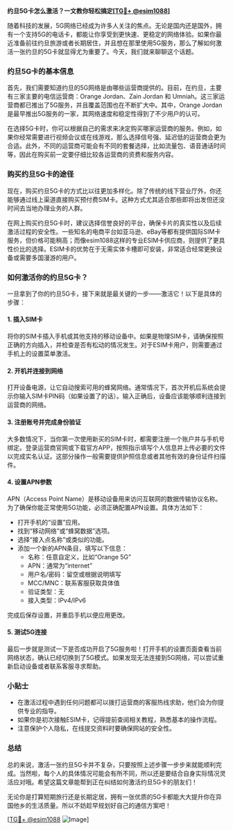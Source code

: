 **约旦5G卡怎么激活？一文教你轻松搞定[[TG💪+ @esim1088](https://t.me/s/esim1088)]**

随着科技的发展，5G网络已经成为许多人关注的焦点。无论是国内还是国外，拥有一个支持5G的电话卡，都能让你享受到更快速、更稳定的网络体验。如果你最近准备前往约旦旅游或者长期居住，并且想在那里使用5G服务，那么了解如何激活一张约旦的5G卡就显得尤为重要了。今天，我们就来聊聊这个话题。

### 约旦5G卡的基本信息

首先，我们需要知道约旦的5G网络是由哪些运营商提供的。目前，在约旦，主要有三家主要的电信运营商：Orange Jordan、Zain Jordan 和 Umniah。这三家运营商都已推出了5G服务，并且覆盖范围也在不断扩大中。其中，Orange Jordan 是最早推出5G服务的一家，其网络速度和稳定性得到了不少用户的认可。

在选择5G卡时，你可以根据自己的需求来决定购买哪家运营商的服务。例如，如果你经常需要进行视频会议或在线游戏，那么选择信号强、延迟低的运营商会更为合适。此外，不同的运营商可能会有不同的套餐选择，比如流量包、语音通话时间等，因此在购买前一定要仔细比较各运营商的资费和服务内容。

### 购买约旦5G卡的途径

现在，购买约旦5G卡的方式比以往更加多样化。除了传统的线下营业厅外，你还能够通过线上渠道直接购买预付费SIM卡。这种方式尤其适合那些即将出发但还没时间去当地办理业务的人群。

在网上购买约旦5G卡时，建议选择信誉良好的平台，确保卡片的真实性以及后续激活过程的安全性。一些知名的电商平台如亚马逊、eBay等都有提供国际SIM卡服务，但价格可能稍高；而像esim1088这样的专业ESIM卡供应商，则提供了更具性价比的选择。ESIM卡的优势在于无需实体卡槽即可安装，非常适合经常更换设备或需要多国漫游的用户。

### 如何激活你的约旦5G卡？

一旦拿到了你的约旦5G卡，接下来就是最关键的一步——激活它！以下是具体的步骤：

#### 1. 插入SIM卡
将你的SIM卡插入手机或其他支持的移动设备中。如果是物理SIM卡，请确保按照正确的方向插入，并检查是否有松动的情况发生。对于ESIM卡用户，则需要通过手机上的设置菜单激活。

#### 2. 开机并连接到网络
打开设备电源，让它自动搜索可用的蜂窝网络。通常情况下，首次开机后系统会提示你输入SIM卡PIN码（如果设置了的话）。输入正确后，设备应该能够顺利连接到运营商的网络。

#### 3. 注册账号并完成身份验证
大多数情况下，当你第一次使用新买的SIM卡时，都需要注册一个账户并与手机号绑定。登录运营商官网或下载官方APP，按照指示填写个人信息并上传必要的文件以完成实名认证。这部分操作一般需要提供护照信息或者其他有效的身份证件扫描件。

#### 4. 设置APN参数
APN（Access Point Name）是移动设备用来访问互联网的数据传输协议名称。为了确保你能正常使用5G功能，必须正确配置APN设置。具体方法如下：
- 打开手机的“设置”应用。
- 找到“移动网络”或“蜂窝数据”选项。
- 选择“接入点名称”或类似的功能。
- 添加一个新的APN条目，填写以下信息：
  - 名称：任意自定义，比如“Orange 5G”
  - APN：通常为“internet”
  - 用户名/密码：留空或根据说明填写
  - MCC/MNC：联系客服获取具体值
  - 验证类型：无
  - 接入类型：IPv4/IPv6

完成后保存设置，并重启手机以便应用更改。

#### 5. 测试5G连接
最后一步就是测试一下是否成功开启了5G服务啦！打开手机的设置页面查看当前网络状态，确认已经切换到了5G模式。如果发现无法连接到5G网络，可以尝试重新启动设备或者联系客服寻求帮助。

### 小贴士

- 在激活过程中遇到任何问题都可以拨打运营商的客服热线求助，他们会为你提供专业的指导。
- 如果你是初次接触ESIM卡，记得提前查阅相关教程，熟悉基本的操作流程。
- 注意保护个人隐私，在线提交资料时要确保网站的安全性。

### 总结

总的来说，激活一张约旦5G卡并不复杂，只要按照上述步骤一步步来就能顺利完成。当然啦，每个人的具体情况可能会有所不同，所以还是要结合自身实际情况灵活应对哦。希望这篇文章能帮到正在纠结如何激活约旦5G卡的朋友们！

无论你是打算短期旅行还是长期定居，拥有一张优质的5G卡都能大大提升你在异国他乡的生活质量。所以不妨趁早规划好自己的通信方案吧！

[[TG💪+ @esim1088](https://t.me/s/esim1088) ![Image](https://i.postimg.cc/4NQfJmqS/Snipaste-2025-05-13-00-14-12.png)]